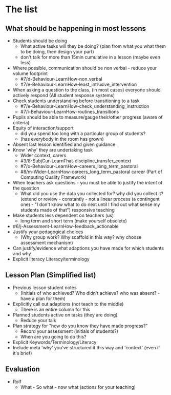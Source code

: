 The list
========

What should be happening in most lessons
----------------------------------------

* Students should be doing
    * What active tasks will they be doing? (plan from what you what them to be doing, then design your part)
    * don't talk for more than 15min cumulative in a lesson (maybe even less)
* Where possible, communication should be non verbal - reduce your volume footprint
    * #7/d-Behaviour-LearnHow-non_verbal 
    * #7/e-Behaviour-LearnHow-least_intrusive_intervention
* When asking a question to the class, (in most cases) everyone should actively respond (All student response systems)
* Check students understanding before transitioning to a task 
    * #7/e-Behaviour-LearnHow-check_understanding_instruction 
    * #7/i-Behaviour-LearnHow-routines_transitions
* Pupils should be able to measure/gauge their/other progress (aware of criteria)
* Equity of interaction/support
    * did you spend too long with a particular group of students?
    * (has everybody in the room has grown)
* Absent last lesson identified and given guidance
* Know 'why' they are undertaking task
    * Wider context, carers
    * #3/8-SubjCur-LearnThat-discipline_transfer_context
    * #7/o-Behaviour-LearnHow-careers_long_term_pastoral
    * #8/m-Wider-LearnHow-careers_long_term_pastoral career (Part of Computing Quality Framework) 
* When teachers ask questions - you must be able to justify the _intent_ of the question
    * What did you use the data you collected for? why did you collect it? (extend or review - constantly - not a linear process (a contingent one) - "I don't know what to do next until I find out what sense my students made of that") responsive teaching
* Make students less dependent on teachers (us)
    * long term and short term (make yourself obsolete)
* #6/j-Assessment-LearnHow-feedback_actionable
* Justify your pedagogical choices
    * (Why group work? Why scaffold in this way? why choose assessment mechanism)
* Can justify/evidence what adaptions you have made for which students and why
* Explicit literacy Literacy/terminology


Lesson Plan (Simplified list)
-----------
* Previous lesson student notes 
    * (Initials of who achieved? Who didn't achieve? who was absent? - have a plan for them)
* Explicitly call out adaptions (not teach to the middle)
    * There is an entire column for this
* Planned students active on tasks (they are doing)
    * Reduce your talk
* Plan strategy for "how do you know they have made progress?"
    * Record your assessment (initials of students?)
    * When are you going to do this?
* Explicit Keywords/Terminology/Literacy
* Include meta 'why' you've structured it this way and 'context' (even if it's brief)


Evaluation
----------

* Rolf
    * What - So what - now what (actions for your teaching)
